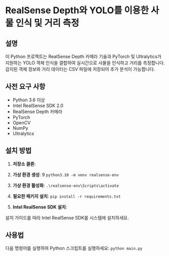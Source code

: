 # RealSense Depth와 YOLO를 이용한 사물 인식 및 거리 측정

## 설명
이 Python 프로젝트는 RealSense Depth 카메라 기술과 PyTorch 및 Ultralytics가 지원하는 YOLO 객체 인식을 결합하여 실시간으로 사물을 인식하고 거리를 측정합니다. 감지된 객체 정보와 거리 데이터는 CSV 파일에 저장되어 추가 분석이 가능합니다.

## 사전 요구 사항
- Python 3.6 이상
- Intel RealSense SDK 2.0
- RealSense Depth 카메라
- PyTorch
- OpenCV
- NumPy
- Ultralytics

## 설치 방법
1. **저장소 클론**:

2. **가상 환경 생성**:
9   ```python3.10 -m venv realsense-env```


3. **가상 환경 활성화**:
    ```.\realsense-env\Scripts\activate```

4. **필요한 패키지 설치**:
    ```pip install -r requirements.txt```

5. **Intel RealSense SDK 설치**:

설치 가이드를 따라 Intel RealSense SDK를 시스템에 설치하세요.

## 사용법
다음 명령어를 실행하여 Python 스크립트를 실행하세요:
    ```python main.py```
